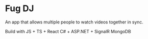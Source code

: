 # Fug DJ
An app that allows multiple people to watch videos together in sync.

Build with 
JS + TS + React
C# + ASP.NET + SignalR
MongoDB
